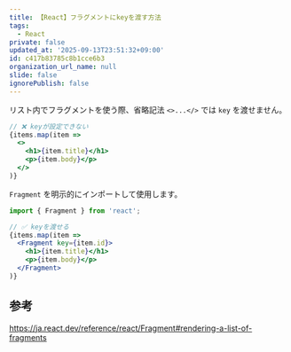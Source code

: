 ```yaml
---
title: 【React】フラグメントにkeyを渡す方法
tags:
  - React
private: false
updated_at: '2025-09-13T23:51:32+09:00'
id: c417b83785c8b1cce6b3
organization_url_name: null
slide: false
ignorePublish: false
---
```

リスト内でフラグメントを使う際、省略記法 `<>...</>` では `key` を渡せません。

```jsx
// ❌ keyが設定できない
{items.map(item => 
  <>
    <h1>{item.title}</h1>
    <p>{item.body}</p>
  </>
)}
```

`Fragment` を明示的にインポートして使用します。

```jsx
import { Fragment } from 'react';

// ✅ keyを渡せる
{items.map(item => 
  <Fragment key={item.id}>
    <h1>{item.title}</h1>
    <p>{item.body}</p>
  </Fragment>
)}
```

## 参考

https://ja.react.dev/reference/react/Fragment#rendering-a-list-of-fragments
